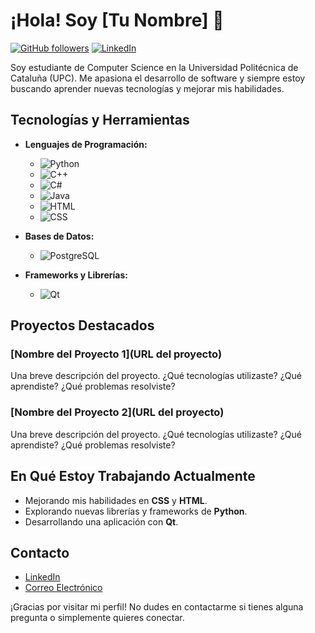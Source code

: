 # ¡Hola! Soy [Tu Nombre] 👋

[![GitHub followers](https://img.shields.io/github/followers/tu-usuario?label=Follow&style=social)](https://github.com/tu-usuario)
[![LinkedIn](https://img.shields.io/badge/LinkedIn-tu--nombre--en--linkedin-blue)](https://www.linkedin.com/in/tu-nombre-en-linkedin/)

Soy estudiante de Computer Science en la Universidad Politécnica de Cataluña (UPC). Me apasiona el desarrollo de software y siempre estoy buscando aprender nuevas tecnologías y mejorar mis habilidades.

## Tecnologías y Herramientas

- **Lenguajes de Programación:**
  - ![Python](https://img.shields.io/badge/-Python-3776AB?logo=python&logoColor=white&style=flat-square)
  - ![C++](https://img.shields.io/badge/-C++-00599C?logo=c%2B%2B&logoColor=white&style=flat-square)
  - ![C#](https://img.shields.io/badge/-C%23-239120?logo=c-sharp&logoColor=white&style=flat-square)
  - ![Java](https://img.shields.io/badge/-Java-007396?logo=java&logoColor=white&style=flat-square)
  - ![HTML](https://img.shields.io/badge/-HTML-E34F26?logo=html5&logoColor=white&style=flat-square)
  - ![CSS](https://img.shields.io/badge/-CSS-1572B6?logo=css3&logoColor=white&style=flat-square)
  
- **Bases de Datos:**
  - ![PostgreSQL](https://img.shields.io/badge/-PostgreSQL-336791?logo=postgresql&logoColor=white&style=flat-square)

- **Frameworks y Librerías:**
  - ![Qt](https://img.shields.io/badge/-Qt-41CD52?logo=qt&logoColor=white&style=flat-square)

## Proyectos Destacados

### [Nombre del Proyecto 1](URL del proyecto)
Una breve descripción del proyecto. ¿Qué tecnologías utilizaste? ¿Qué aprendiste? ¿Qué problemas resolviste?

### [Nombre del Proyecto 2](URL del proyecto)
Una breve descripción del proyecto. ¿Qué tecnologías utilizaste? ¿Qué aprendiste? ¿Qué problemas resolviste?

## En Qué Estoy Trabajando Actualmente

- Mejorando mis habilidades en **CSS** y **HTML**.
- Explorando nuevas librerías y frameworks de **Python**.
- Desarrollando una aplicación con **Qt**.

## Contacto

- [LinkedIn](https://www.linkedin.com/in/tu-nombre-en-linkedin/)
- [Correo Electrónico](mailto:tu-email@ejemplo.com)

¡Gracias por visitar mi perfil! No dudes en contactarme si tienes alguna pregunta o simplemente quieres conectar.
